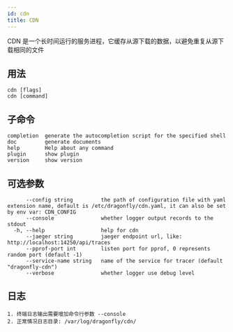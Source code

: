 ```yaml
---
id: cdn
title: CDN
---
```


CDN 是一个长时间运行的服务进程，它缓存从源下载的数据，以避免重复从源下载相同的文件

## 用法

```text
cdn [flags]
cdn [command]
```

## 子命令

```text
completion  generate the autocompletion script for the specified shell
doc         generate documents
help        Help about any command
plugin      show plugin
version     show version
```

## 可选参数

<!-- markdownlint-disable -->

```text
      --config string         the path of configuration file with yaml extension name, default is /etc/dragonfly/cdn.yaml, it can also be set by env var: CDN_CONFIG
      --console               whether logger output records to the stdout
  -h, --help                  help for cdn
      --jaeger string         jaeger endpoint url, like: http://localhost:14250/api/traces
      --pprof-port int        listen port for pprof, 0 represents random port (default -1)
      --service-name string   name of the service for tracer (default "dragonfly-cdn")
      --verbose               whether logger use debug level
```

<!-- markdownlint-restore -->

## 日志

```text
1. 终端日志输出需要增加命令行参数 --console
2. 正常情况日志目录: /var/log/dragonfly/cdn/
```
